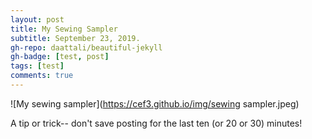 ```yaml
---
layout: post
title: My Sewing Sampler
subtitle: September 23, 2019.
gh-repo: daattali/beautiful-jekyll
gh-badge: [test, post]
tags: [test]
comments: true
---
```


![My sewing sampler](https://cef3.github.io/img/sewing sampler.jpeg)

A tip or trick-- don't save posting for the last ten (or 20 or 30) minutes!
